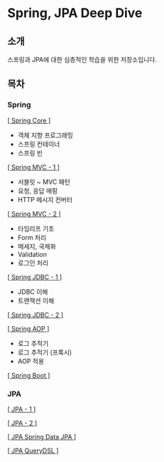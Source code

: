 # Spring, JPA Deep Dive

## 소개

스프링과 JPA에 대한 심층적인 학습을 위한 저장소입니다.

## 목차

### Spring

[[ Spring Core ]](https://github.com/woosungkim0123/spring-jpa-deep-dive/tree/master/spring_core)

- 객체 지향 프로그래밍
- 스프링 컨테이너
- 스프링 빈

[[ Spring MVC - 1 ]](https://github.com/woosungkim0123/spring-jpa-deep-dive/tree/master/spring_mvc_basic)

- 서블릿 ~ MVC 패턴
- 요청, 응답 매핑
- HTTP 메시지 컨버터

[[ Spring MVC - 2 ]](https://github.com/woosungkim0123/spring-jpa-deep-dive/tree/master/spring_mvc_advance)

- 타임리프 기초
- Form 처리
- 메세지, 국제화
- Validation
- 로그인 처리

[[ Spring JDBC - 1 ]](https://github.com/woosungkim0123/spring-jpa-deep-dive/tree/master/spring_jdbc_basic)

- JDBC 이해
- 트랜잭션 이해

[[ Spring JDBC - 2 ]](https://github.com/woosungkim0123/spring-jpa-deep-dive/tree/master/spring_jdbc_advance)

[[ Spring AOP ]](https://github.com/woosungkim0123/spring-jpa-deep-dive/tree/master/spring_aop)

- 로그 추적기
- 로그 추적기 (프록시)
- AOP 적용

[[ Spring Boot ]](https://github.com/woosungkim0123/spring-jpa-deep-dive/tree/master/spring_boot)

### JPA

[[ JPA - 1 ]](https://github.com/woosungkim0123/spring-jpa-deep-dive/tree/master/jpa_basic)

[[ JPA - 2 ]](https://github.com/woosungkim0123/spring-jpa-deep-dive/tree/master/jpa_utilization)

[[ JPA Spring Data JPA ]](https://github.com/woosungkim0123/spring-jpa-deep-dive/tree/master/jpa_spring_data_jpa)

[[ JPA QueryDSL ]](https://github.com/woosungkim0123/spring-jpa-deep-dive/tree/master/jpa_querydsl)
